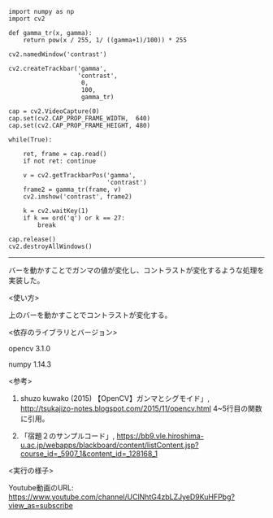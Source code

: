     import numpy as np
    import cv2

    def gamma_tr(x, gamma):
        return pow(x / 255, 1/ ((gamma+1)/100)) * 255
    
    cv2.namedWindow('contrast')

    cv2.createTrackbar('gamma',
                       'contrast',
                        0, 
                        100,
                        gamma_tr)

    cap = cv2.VideoCapture(0)
    cap.set(cv2.CAP_PROP_FRAME_WIDTH,  640)
    cap.set(cv2.CAP_PROP_FRAME_HEIGHT, 480)

    while(True):

        ret, frame = cap.read()
        if not ret: continue
        
        v = cv2.getTrackbarPos('gamma',
                               'contrast')
        frame2 = gamma_tr(frame, v)
        cv2.imshow('contrast', frame2)

        k = cv2.waitKey(1)
        if k == ord('q') or k == 27:
            break

    cap.release()
    cv2.destroyAllWindows()


------------------------
バーを動かすことでガンマの値が変化し、コントラストが変化するような処理を実装した。


  <使い方>
  
  上のバーを動かすことでコントラストが変化する。
  
  <依存のライブラリとバージョン>
  
  opencv 3.1.0
  
  numpy 1.14.3


  <参考>
1. shuzo kuwako (2015) 【OpenCV】ガンマとシグモイド」, <http://tsukajizo-notes.blogspot.com/2015/11/opencv.html>
   4~5行目の関数に引用。

2. 「宿題２のサンプルコード」, <https://bb9.vle.hiroshima-u.ac.jp/webapps/blackboard/content/listContent.jsp?course_id=_5907_1&content_id=_128168_1>


<実行の様子>

  Youtube動画のURL: https://www.youtube.com/channel/UClNhtG4zbLZJyeD9KuHFPbg?view_as=subscribe
